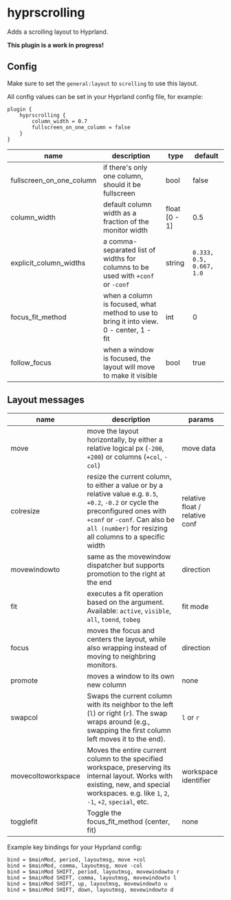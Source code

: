 # hyprscrolling

Adds a scrolling layout to Hyprland.

**This plugin is a work in progress!**

## Config

Make sure to set the `general:layout` to `scrolling` to use this layout.

All config values can be set in your Hyprland config file, for example:
```
plugin {
    hyprscrolling {
        column_width = 0.7
        fullscreen_on_one_column = false
    }
}
```

| name | description | type | default |
| -- | -- | -- | -- |
| fullscreen_on_one_column | if there's only one column, should it be fullscreen | bool | false |
| column_width | default column width as a fraction of the monitor width | float [0 - 1] | 0.5 |
| explicit_column_widths | a comma-separated list of widths for columns to be used with `+conf` or `-conf` | string | `0.333, 0.5, 0.667, 1.0` |
| focus_fit_method | when a column is focused, what method to use to bring it into view. 0 - center, 1 - fit | int | 0 |
| follow_focus | when a window is focused, the layout will move to make it visible | bool | true |


## Layout messages

| name | description | params |
| --- | --- | --- |
| move | move the layout horizontally, by either a relative logical px (`-200`, `+200`) or columns (`+col`, `-col`) | move data |
| colresize | resize the current column, to either a value or by a relative value e.g. `0.5`, `+0.2`, `-0.2` or cycle the preconfigured ones with `+conf` or `-conf`. Can also be `all (number)` for resizing all columns to a specific width | relative float / relative conf |
| movewindowto | same as the movewindow dispatcher but supports promotion to the right at the end | direction |
| fit | executes a fit operation based on the argument. Available: `active`, `visible`, `all`, `toend`, `tobeg` | fit mode |
| focus | moves the focus and centers the layout, while also wrapping instead of moving to neighbring monitors. | direction |
| promote | moves a window to its own new column | none |
| swapcol | Swaps the current column with its neighbor to the left (`l`) or right (`r`). The swap wraps around (e.g., swapping the first column left moves it to the end). | `l` or `r` |
| movecoltoworkspace | Moves the entire current column to the specified workspace, preserving its internal layout. Works with existing, new, and special workspaces. e.g. like `1`, `2`, `-1`, `+2`, `special`, etc. | workspace identifier|
| togglefit | Toggle the focus_fit_method (center, fit) | none |

Example key bindings for your Hyprland config:
```
bind = $mainMod, period, layoutmsg, move +col
bind = $mainMod, comma, layoutmsg, move -col
bind = $mainMod SHIFT, period, layoutmsg, movewindowto r
bind = $mainMod SHIFT, comma, layoutmsg, movewindowto l
bind = $mainMod SHIFT, up, layoutmsg, movewindowto u
bind = $mainMod SHIFT, down, layoutmsg, movewindowto d
```
